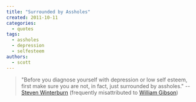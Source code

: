 ```yaml
---
title: "Surrounded by Assholes"
created: 2011-10-11
categories: 
  - quotes
tags: 
  - assholes
  - depression
  - selfesteem
authors: 
  - scott
---
```


> "Before you diagnose yourself with depression or low self esteem, first make sure you are not, in fact, just surrounded by assholes." \-- [Steven Winterburn](https://twitter.com/#!/5tevenw/status/73091190475595776) (frequently misattributed to [William Gibson](https://twitter.com/#!/GreatDismal/status/119133581598666752))
